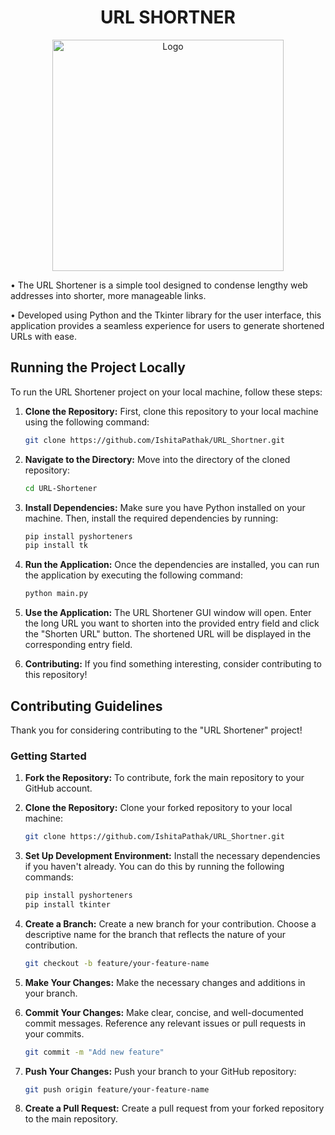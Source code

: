 <h1 align='center'> URL SHORTNER </h1>
<p align='center'><img src="https://github.com/IshitaPathak/URL_Shortner/assets/75848598/06fe14db-018b-45d6-bf4c-12789d235e54" alt="Logo" width="370"  /></p>



• The URL Shortener is a simple tool designed to condense lengthy web addresses into shorter, more manageable links.

• Developed using Python and the Tkinter library for the user interface, this application provides a seamless experience for users to generate shortened URLs with ease.

## Running the Project Locally

To run the URL Shortener project on your local machine, follow these steps:

1. **Clone the Repository:** First, clone this repository to your local machine using the following command:

    ```bash
    git clone https://github.com/IshitaPathak/URL_Shortner.git
    ```

2. **Navigate to the Directory:** Move into the directory of the cloned repository:

    ```bash
    cd URL-Shortener
    ```

3. **Install Dependencies:** Make sure you have Python installed on your machine. Then, install the required dependencies by running:

    ```bash
    pip install pyshorteners
    pip install tk
    ```

4. **Run the Application:** Once the dependencies are installed, you can run the application by executing the following command:

    ```bash
    python main.py
    ```

5. **Use the Application:** The URL Shortener GUI window will open. Enter the long URL you want to shorten into the provided entry field and click the "Shorten URL" button. The shortened URL will be displayed in the corresponding entry field.

6. **Contributing:** If you find something interesting, consider contributing to this repository!


## Contributing Guidelines

Thank you for considering contributing to the "URL Shortener" project!

### Getting Started

1. **Fork the Repository:** To contribute, fork the main repository to your GitHub account.

2. **Clone the Repository:** Clone your forked repository to your local machine:

    ```bash
    git clone https://github.com/IshitaPathak/URL_Shortner.git
    ```

3. **Set Up Development Environment:** Install the necessary dependencies if you haven't already. You can do this by running the following commands:

    ```bash
    pip install pyshorteners
    pip install tkinter
    ```

4. **Create a Branch:** Create a new branch for your contribution. Choose a descriptive name for the branch that reflects the nature of your contribution.

    ```bash
    git checkout -b feature/your-feature-name
    ```

5. **Make Your Changes:** Make the necessary changes and additions in your branch.

6. **Commit Your Changes:** Make clear, concise, and well-documented commit messages. Reference any relevant issues or pull requests in your commits.

    ```bash
    git commit -m "Add new feature"
    ```

7. **Push Your Changes:** Push your branch to your GitHub repository:

    ```bash
    git push origin feature/your-feature-name
    ```

8. **Create a Pull Request:** Create a pull request from your forked repository to the main repository.
